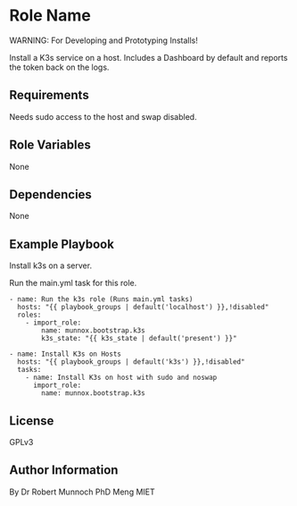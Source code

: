 Role Name
=========

WARNING: For Developing and Prototyping Installs!

Install a K3s service on a host. Includes a Dashboard by default and reports the token back on the logs.

Requirements
------------

Needs sudo access to the host and swap disabled.

Role Variables
--------------

None

Dependencies
------------

None

Example Playbook
----------------

Install k3s on a server.

Run the main.yml task for this role. 

```
- name: Run the k3s role (Runs main.yml tasks)
  hosts: "{{ playbook_groups | default('localhost') }},!disabled"
  roles:
    - import_role:
        name: munnox.bootstrap.k3s
        k3s_state: "{{ k3s_state | default('present') }}"
```

```
- name: Install K3s on Hosts
  hosts: "{{ playbook_groups | default('k3s') }},!disabled"
  tasks:
    - name: Install K3s on host with sudo and noswap
      import_role:
        name: munnox.bootstrap.k3s
```

License
-------

GPLv3

Author Information
------------------

By Dr Robert Munnoch PhD Meng MIET
